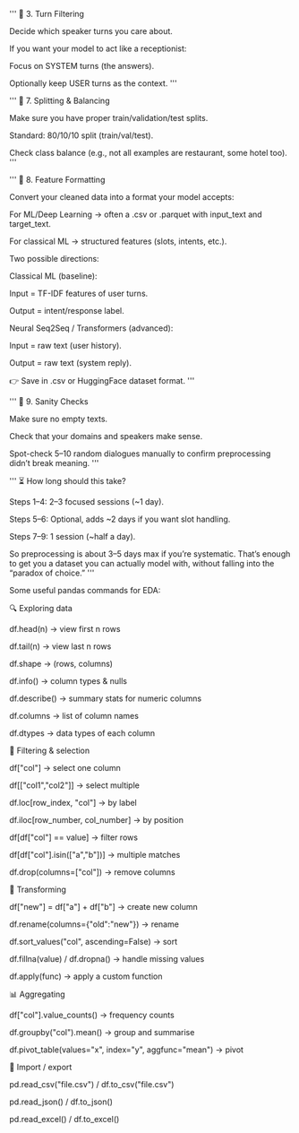 

'''
🔑 3. Turn Filtering

Decide which speaker turns you care about.

If you want your model to act like a receptionist:

Focus on SYSTEM turns (the answers).

Optionally keep USER turns as the context.
'''

''' 🔑 7. Splitting & Balancing

Make sure you have proper train/validation/test splits.

Standard: 80/10/10 split (train/val/test).

Check class balance (e.g., not all examples are restaurant, some hotel too).
'''



'''
🔑 8. Feature Formatting

Convert your cleaned data into a format your model accepts:

For ML/Deep Learning → often a .csv or .parquet with input_text and target_text.

For classical ML → structured features (slots, intents, etc.).

Two possible directions:

Classical ML (baseline):

Input = TF-IDF features of user turns.

Output = intent/response label.

Neural Seq2Seq / Transformers (advanced):

Input = raw text (user history).

Output = raw text (system reply).

👉 Save in .csv or HuggingFace dataset format.
'''

''' 
🔑 9. Sanity Checks

Make sure no empty texts.

Check that your domains and speakers make sense.

Spot-check 5–10 random dialogues manually to confirm preprocessing didn’t break meaning.
'''

''' 
⏳ How long should this take?

Steps 1–4: 2–3 focused sessions (~1 day).

Steps 5–6: Optional, adds ~2 days if you want slot handling.

Steps 7–9: 1 session (~half a day).

So preprocessing is about 3–5 days max if you’re systematic. That’s enough to get you a dataset you can actually model with, without falling into the “paradox of choice.”
'''

Some useful pandas commands for EDA:

🔍 Exploring data

df.head(n) → view first n rows

df.tail(n) → view last n rows

df.shape → (rows, columns)

df.info() → column types & nulls

df.describe() → summary stats for numeric columns

df.columns → list of column names

df.dtypes → data types of each column

🧹 Filtering & selection

df["col"] → select one column

df[["col1","col2"]] → select multiple

df.loc[row_index, "col"] → by label

df.iloc[row_number, col_number] → by position

df[df["col"] == value] → filter rows

df[df["col"].isin(["a","b"])] → multiple matches

df.drop(columns=["col"]) → remove columns

🧠 Transforming

df["new"] = df["a"] + df["b"] → create new column

df.rename(columns={"old":"new"}) → rename

df.sort_values("col", ascending=False) → sort

df.fillna(value) / df.dropna() → handle missing values

df.apply(func) → apply a custom function

📊 Aggregating

df["col"].value_counts() → frequency counts

df.groupby("col").mean() → group and summarise

df.pivot_table(values="x", index="y", aggfunc="mean") → pivot

💾 Import / export

pd.read_csv("file.csv") / df.to_csv("file.csv")

pd.read_json() / df.to_json()

pd.read_excel() / df.to_excel()